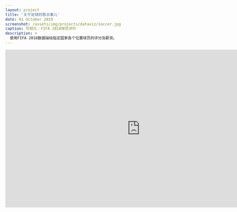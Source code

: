 ```yaml
---
layout: project
title: '关于足球的那点事儿'
date: 01 October 2019
screenshot: /assets/img/projects/dataviz/soccer.jpg
caption: 可视化：FIFA 2018球员评价 
description: >
  使用FIFA 2018数据描绘指定国家各个位置球员的评分及薪资。
---
```

<iframe seamless frameborder="0" src="
https://public.tableau.com/shared/FHRY59M9C?:embed=yes&:display_count=n&:showVizHome=no"  scrolling='yes' width=850 height=500 >
</iframe>  
